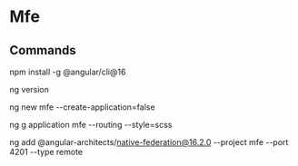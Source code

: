 # Mfe

## Commands

npm install -g @angular/cli@16

ng version

ng new mfe --create-application=false

ng g application mfe --routing --style=scss

ng add @angular-architects/native-federation@16.2.0 --project mfe --port 4201 --type remote
